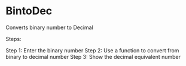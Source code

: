 # BintoDec
Converts binary number to Decimal

Steps:

Step 1: Enter the binary number
Step 2: Use a function to convert from binary to decimal number
Step 3: Show the decimal equivalent number
